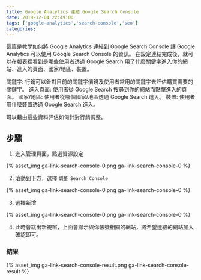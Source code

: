 ```yaml
---
title: Google Analytics 連結 Google Search Console
date: 2019-12-04 22:49:00
tags: ['google-analytics','search-console','seo']
categories:
---
```


這篇是教學如何將 Google Analytics 連結到 Google Search Console 讓 Google Analytics 可以使用 Google Search Console 的資訊。
在設定連結完成後，就可以在報表裡看到是哪些使用者透過 Google Search 用了什麼關鍵字進入你的網站、進入的頁面、國家/地區、裝置。

關鍵字: 行銷可以針對目前的關鍵字價錢及使用者常用的關鍵字去評估購買需要的關鍵字。
進入頁面: 使用者從 Google Search 搜尋到你的網站而點擊進入的頁面。
國家/地區: 使用者從哪個國家/地區透過 Google Search 進入。
裝置: 使用者用什麼裝置透過 Google Search 進入。

可以藉由這些資料評估如何針對行銷調整。

## 步驟

1. 進入管理頁面，點選資源設定

{% asset_img ga-link-search-console-0.png ga-link-search-console-0 %}

2. 滾動到下方，選擇 `調整 Search Console`

{% asset_img ga-link-search-console-0.png ga-link-search-console-0 %}

3. 選擇新增

{% asset_img ga-link-search-console-0.png ga-link-search-console-0 %}

4. 此時會跳出新視窗，上面會顯示與你帳號相關的網站，將希望連結的網站加入確認即可。

### 結果

{% asset_img ga-link-search-console-result.png ga-link-search-console-result %}
